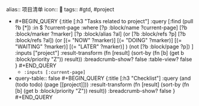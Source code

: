 alias:: 项目清单
icon:: 📂
tags:: #gtd, #project

- #+BEGIN_QUERY
  {:title [:h3 "Tasks related to project"]
   :query [:find (pull ?b [*])
     :in $ ?current-page
     :where
     [?p :block/name ?current-page]
     [?b :block/marker ?marker]
  [?p :block/alias ?al]
  (or [?b :block/refs ?p] [?b :block/refs ?al])
  (or
     [(= "NOW" ?marker)]
     [(= "DOING" ?marker)]
     [(= "WAITING" ?marker)]
     [(= "LATER" ?marker)]
  )
  (not [?b :block/page ?p])
  ]
   :inputs ["project"]
  :result-transform (fn [result]
                      (sort-by (fn [b]
                                 (get b :block/priority "Z")) result))
  :breadcrumb-show? false
  :table-view? false
  }
  #+END_QUERY
  - `:inputs [:current-page]`
- query-table:: false
  #+BEGIN_QUERY
  {:title [:h3 "Checklist"]
   :query (and (todo todo) (page [[project]]))
  :result-transform (fn [result]
                      (sort-by (fn [b]
                                 (get b :block/priority "Z")) result))
  :breadcrumb-show? false
  }
  #+END_QUERY